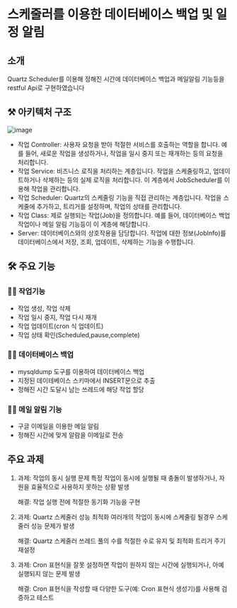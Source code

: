 #  스케줄러를 이용한 데이터베이스 백업 및 일정 알림 

## 소개
Quartz Scheduler를 이용해 정해진 시간에 데이터베이스 백업과 메일알림 기능등을 restful Api로 구현하였습니다

## ⚒ 아키텍처 구조
![image](https://github.com/user-attachments/assets/1bbcc980-53b2-4570-8721-c3abecf2b82f)

- 작업 Controller: 사용자 요청을 받아 적절한 서비스를 호출하는 역할을 합니다. 예를 들어, 새로운 작업을 생성하거나, 작업을 일시 중지 또는 재개하는 등의 요청을 처리합니다.
- 작업 Service: 비즈니스 로직을 처리하는 계층입니다. 작업을 스케줄링하고, 업데이트하거나 삭제하는 등의 실제 로직을 처리합니다. 이 계층에서 JobScheduler를 이용해 작업을 관리합니다.
- 작업 Scheduler: Quartz의 스케줄링 기능을 직접 관리하는 계층입니다. 작업을 스케줄에 추가하고, 트리거를 설정하며, 작업의 상태를 관리합니다.
- 작업 Class: 제로 실행되는 작업(Job)을 정의합니다. 예를 들어, 데이터베이스 백업 작업이나 메일 알림 기능등이 이 계층에 해당합니다.
- Server: 데이터베이스와의 상호작용을 담당합니다. 작업에 대한 정보(JobInfo)를 데이터베이스에서 저장, 조회, 업데이트, 삭제하는 기능을 수행합니다.


## 🛠 주요 기능

### 🙋‍♀️ 작업기능
- 작업 생성, 작업 삭제
- 작업 일시 중지, 작업 다시 재개
- 작업 업데이트(cron 식 업데이트)
- 작업 상태 확인(Scheduled,pause,complete)

### 🙋‍♀️ 데이터베이스 백업
 - mysqldump 도구를 이용하여 데이터베이스 백업
 - 지정된 데이테베이스 스키마에서 INSERT문으로 추출
 - 정해진 시간 도달시 남는 쓰레드에 해당 작업 할당

### 🙋‍♀️ 메일 알림 기능
- 구글 이메일을 이용한 메일 알림
- 정해진 시간에 맞게 알람을 이메일로 전송


## 주요 과제

1.  과제: 작업의 동시 실행 문제
          특정 작업이 동시에 실행될 때 충돌이 발생하거나, 자원을 효율적으로 사용하지 못하는 상황 발생

    해결: 작업 실행 전에 적절한 동기화 기능을 구현 

2.  과제: Quartz 스케줄러 성능 최적화 
          여러개의 작업이 동시에 스케줄링 될경우 스케줄러 성능 문제가 발생

    해결: Quartz 스케줄러 쓰레드 풀의 수를 적절한 수로 유지 및 최적화 트리거 주기 재설정

3.  과제: Cron 표현식을 잘못 설정하면 작업이 원하지 않는 시간에 실행되거나, 아예 실행되지 않는 문제 발생

    해결: Cron 표현식을 작성할 때 다양한 도구(예: Cron 표현식 생성기)를 사용해 검증하고 테스트
